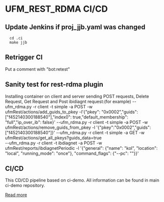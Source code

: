 
# UFM_REST_RDMA CI/CD

## Update Jenkins if proj_jjb.yaml was changed

```
  cd .ci
  make jjb
```

## Retrigger CI

Put a comment with "bot:retest"

## Sanity test for rest-rdma plugin

Installing container on client and server
sending POST requests, Delete Request, Get Request and Post ibidiagnt request:(for example)
--ufm_rdma.py -r client -t simple -a POST -w ufmRest/actions/add_guids_to_pkey -l'{"pkey": "0x0002","guids":["f452140300188540"],"index0": true,"default_membership": "full","ip_over_ib": false}' 
--ufm_rdma.py -r client -t simple -a POST -w ufmRest/actions/remove_guids_from_pkey -l '{"pkey":"0x0002","guids":["f452140300188540"]}' 
--ufm_rdma.py -r client -t simple -a GET -w ufmRest/actions/get_all_pkeys?guids_data=true  
--ufm_rdma.py -r client -t ibdiagnet -a POST -w ufmRest/reports/ibdiagnetPeriodic -l '{"general": {"name": "kol", "location": "local", "running_mode": "once"}, "command_flags": {"--pc": ""}}' 




## CI/CD 

This CD/CD  pipeline based on ci-demo. All information can be found in main ci-demo repository.

[Read more](https://github.com/Mellanox/ci-demo/blob/master/README.md)

